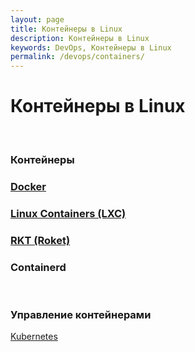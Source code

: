 ```yaml
---
layout: page
title: Контейнеры в Linux
description: Контейнеры в Linux
keywords: DevOps, Контейнеры в Linux
permalink: /devops/containers/
---
```


# Контейнеры в Linux

<br/>

### Контейнеры

### [Docker](/devops/containers/docker/)

### [Linux Containers (LXC)](/devops/containers/lxc/)

### [RKT (Roket)](/devops/containers/krt/)

### Containerd

<br/>

### Управление контейнерами

[Kubernetes](/devops/containers/kubernetes/)
